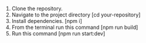 1. Clone the repository. 
2. Navigate to the project directory [cd your-repository]
3. Install dependencies. [npm i]
4. From the terminal run this command [npm run build]
5. Run this command [npm run start:dev]
